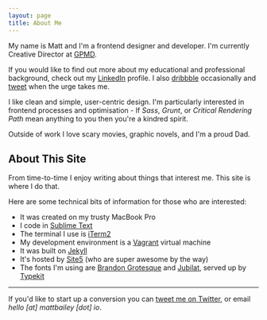 ```yaml
---
layout: page
title: About Me
---
```


<p class="lead">My name is Matt and I'm a frontend designer and developer. I'm currently Creative Director at <a href="http://www.gpmd.co.uk">GPMD</a>.</p>

If you would like to find out more about my educational and professional background, check out my [LinkedIn](http://uk.linkedin.com/in/mattpbailey) profile. I also [dribbble](https://dribbble.com/mattbailey) occasionally and [tweet](https://twitter.com/_mattbailey) when the urge takes me.

I like clean and simple, user-centric design. I'm particularly interested in frontend processes and optimisation - If <em>Sass</em>, <em>Grunt</em>, or <em>Critical Rendering Path</em> mean anything to you then you're a kindred spirit.

Outside of work I love scary movies, graphic novels, and I'm a proud Dad.

## About This Site

From time-to-time I enjoy writing about things that interest me. This site is where I do that.

Here are some technical bits of information for those who are interested:

- It was created on my trusty MacBook Pro
- I code in [Sublime Text](http://www.sublimetext.com/)
- The terminal I use is [iTerm2](http://iterm2.com/)
- My development environment is a [Vagrant](https://www.vagrantup.com/) virtual machine
- It was built on [Jekyll](http://jekyllrb.com/)
- It's hosted by [Site5](http://www.site5.com/in.php?id=107430) (who are super awesome by the way)
- The fonts I'm using are [Brandon Grotesque](https://typekit.com/fonts/brandon-grotesque) and [Jubilat](https://typekit.com/fonts/jubilat), served up by [Typekit](https://typekit.com/)

---

If you'd like to start up a conversion you can [tweet me on Twitter](https://twitter.com/_mattbailey), or email *hello [at] mattbailey [dot] io*.
